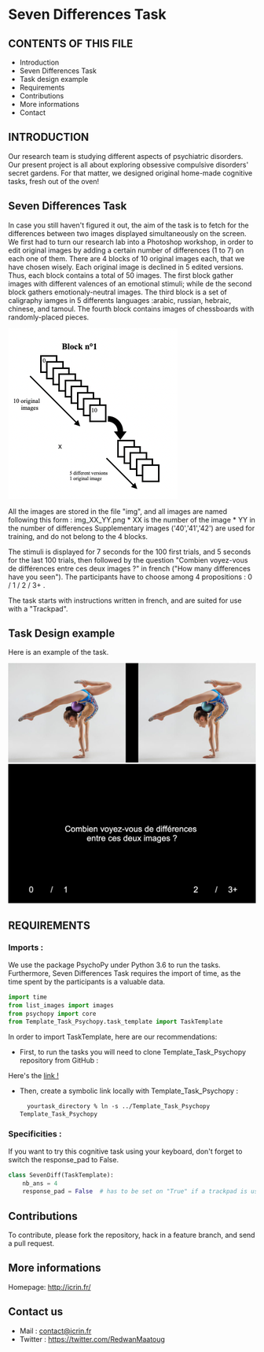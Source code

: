 # Seven Differences Task
CONTENTS OF THIS FILE
---------------------
* Introduction
* Seven Differences Task 
* Task design example
* Requirements
* Contributions
* More informations
* Contact



INTRODUCTION
------------
Our research team is studying different aspects of psychiatric disorders. Our present project is all about exploring obsessive compulsive disorders' secret gardens. For that matter, we designed original home-made cognitive tasks, fresh out of the oven!


Seven Differences Task 
------------

In case you still haven't figured it out, the aim of the task is to fetch for the differences between two images displayed simultaneously on the screen. 
We first had to turn our research lab into a Photoshop workshop, in order to edit original images by adding a certain number of differences (1 to 7) on each one of them.
There are 4 blocks of 10 original images each, that we have chosen wisely. Each original image is declined in 5 edited versions. 
Thus, each block contains a total of 50 images. The first block gather images with different valences of an emotional stimuli; while de the second block gathers emotionaly-neutral images. The third block is a set of caligraphy iamges in 5 differents languages :arabic, russian, hebraic, chinese, and tamoul. The fourth block contains images of chessboards with randomly-placed pieces. 

![blocks](img_example_readme/blocks.png)


All the images are stored in the file "img", and all images are named following this form : img_XX_YY.png
    * XX is the number of the image
    * YY in the number of differences 
Supplementary images ('40','41','42') are used for training, and do not belong to the 4 blocks.

The stimuli is displayed for 7 seconds for the 100 first trials, and 5 seconds for the last 100 trials, then followed by the question "Combien voyez-vous de différences entre ces deux images ?" in french ("How many differences have you seen").
The participants have to choose among 4 propositions : 0 / 1 / 2 / 3+ . 

The task starts with instructions written in french, and are suited for use with a "Trackpad". 



Task Design example
------------

Here is an example of the task. 

![example1](img_example_readme/img_40_2.png)
![example2](img_example_readme/question.png)


REQUIREMENTS
------------
### Imports : 

We use the package PsychoPy under Python 3.6 to run the tasks. Furthermore, Seven Differences Task requires the import of time, as the time spent by the participants is a valuable data.

```python
import time
from list_images import images
from psychopy import core
from Template_Task_Psychopy.task_template import TaskTemplate
```
In order to import TaskTemplate, here are our recommendations: 

* First, to run the tasks you will  need to clone Template_Task_Psychopy repository from GitHub : 

Here's the <a href="https://github.com/ICRIN-lab/Template_Task_Psychopy.git"> link ! </a>

* Then, create a symbolic link locally with Template_Task_Psychopy : 

        yourtask_directory % ln -s ../Template_Task_Psychopy Template_Task_Psychopy


### Specificities : 

If you want to try this cognitive task using your keyboard, don't forget to switch the response_pad to False.


```python
class SevenDiff(TaskTemplate):
    nb_ans = 4
    response_pad = False  # has to be set on "True" if a trackpad is used.
```





Contributions
------------

To contribute, please fork the repository, hack in a feature branch, and send a pull request.





## More informations 

Homepage: http://icrin.fr/

## Contact us

* Mail : contact@icrin.fr
* Twitter : https://twitter.com/RedwanMaatoug


